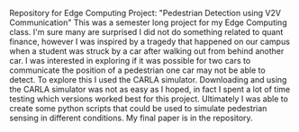 Repository for Edge Computing Project: "Pedestrian Detection using V2V Communication"
This was a semester long project for my Edge Computing class. I'm sure many are surprised I did not do something related to quant finance, however I was inspired by a tragedy that happened on our campus when a student was struck by a car after walking out from behind another car. I was interested in exploring if it was possible for two cars to communicate the position of a pedestrian one car may not be able to detect. To explore this I used the CARLA simulator. Downloading and using the CARLA simulator was not as easy as I hoped, in fact I spent a lot of time testing which versions worked best for this project. Ultimately I was able to create some python scripts that could be used to simulate pedestrian sensing in different conditions. My final paper is in the repository. 
